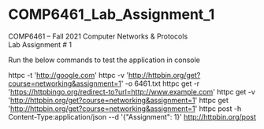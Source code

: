 # COMP6461_Lab_Assignment_1
COMP6461 – Fall 2021 
Computer Networks & Protocols  
Lab Assignment # 1 

Run the below commands to test the application in console

httpc -t 'http://google.com'
httpc -v 'http://httpbin.org/get?course=networking&assignment=1' -o 6461.txt
httpc get -r 'https://httpbingo.org/redirect-to?url=http://www.example.com'
httpc get -v 'http://httpbin.org/get?course=networking&assignment=1'
httpc get 'http://httpbin.org/get?course=networking&assignment=1'
httpc post -h Content-Type:application/json --d '{"Assignment": 1}' http://httpbin.org/post